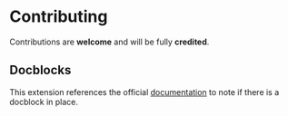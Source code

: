 # Contributing

Contributions are **welcome** and will be fully **credited**.

## Docblocks

This extension references the official [documentation](https://laravel.com/docs/6.x/eloquent-relationships) to note if there is a docblock in place.
